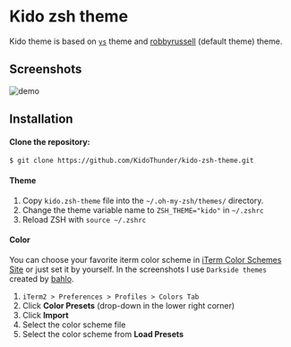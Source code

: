 # Kido zsh theme
Kido theme is based on [`ys`](http://blog.ysmood.org/my-ys-terminal-theme/) theme and [robbyrussell](https://github.com/ohmyzsh/ohmyzsh/blob/master/themes/robbyrussell.zsh-theme) (default theme) theme. 

## Screenshots
![demo](./kido.png)

## Installation
#### Clone the repository:
```
$ git clone https://github.com/KidoThunder/kido-zsh-theme.git
```


#### Theme 
1. Copy `kido.zsh-theme` file into the `~/.oh-my-zsh/themes/` directory.
2. Change the theme variable name to `ZSH_THEME="kido"` in `~/.zshrc`
3. Reload ZSH with `source ~/.zshrc`

#### Color
You can choose your favorite iterm color scheme in [iTerm Color Schemes Site](http://www.iterm2colorschemes.com) or just set it by yourself. In the screenshots I use `Darkside themes` created by [bahlo](https://github.com/bahlo/iterm-colors/blob/master/colors/Darkside.itermcolors).

1. `iTerm2 > Preferences > Profiles > Colors Tab`
2. Click **Color Presets** (drop-down in the lower right corner)
3. Click **Import**
4. Select the color scheme file
5. Select the color scheme from **Load Presets**

